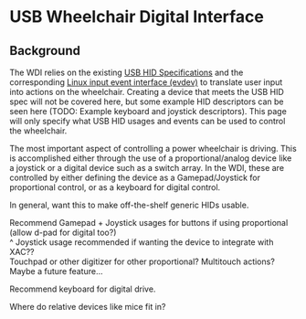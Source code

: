 # USB Wheelchair Digital Interface
## Background
The WDI relies on the existing [USB HID Specifications](https://www.usb.org/hid) and the corresponding [Linux input event interface (evdev)](https://docs.kernel.org/input/input.html#evdev) to translate user input into actions on the wheelchair. Creating a device that meets the USB HID spec will not be covered here, but some example HID descriptors can be seen here (TODO: Example keyboard and joystick descriptors). This page will only specify what USB HID usages and events can be used to control the wheelchair.

The most important aspect of controlling a power wheelchair is driving. This is accomplished either through the use of a proportional/analog device like a joystick or a digital device such as a switch array. In the WDI, these are controlled by either defining the device as a Gamepad/Joystick for proportional control, or as a keyboard for digital control.

In general, want this to make off-the-shelf generic HIDs usable.

Recommend Gamepad + Joystick usages for buttons if using proportional (allow d-pad for digital too?)\
^ Joystick usage recommended if wanting the device to integrate with XAC?? \
Touchpad or other digitizer for other proportional? Multitouch actions? Maybe a future feature...

Recommend keyboard for digital drive.

Where do relative devices like mice fit in?